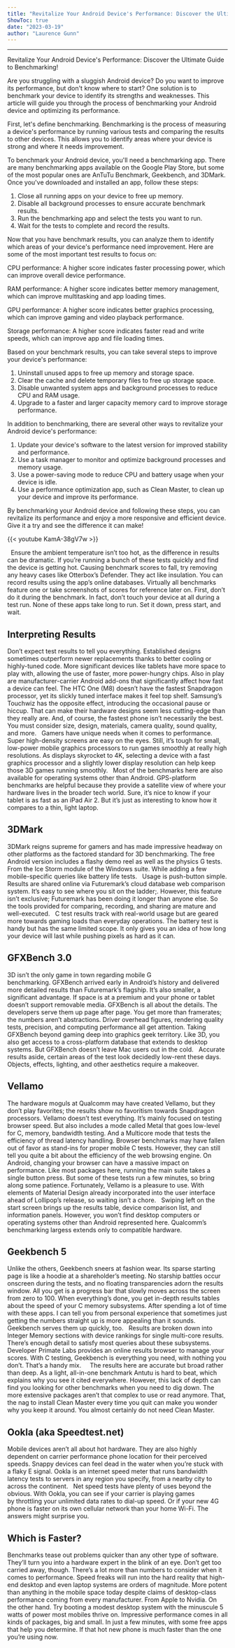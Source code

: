 ```yaml
---
title: "Revitalize Your Android Device's Performance: Discover the Ultimate Guide to Benchmarking!"
ShowToc: true 
date: "2023-03-19"
author: "Laurence Gunn"
---
```

*****
Revitalize Your Android Device's Performance: Discover the Ultimate Guide to Benchmarking!

Are you struggling with a sluggish Android device? Do you want to improve its performance, but don't know where to start? One solution is to benchmark your device to identify its strengths and weaknesses. This article will guide you through the process of benchmarking your Android device and optimizing its performance.

First, let's define benchmarking. Benchmarking is the process of measuring a device's performance by running various tests and comparing the results to other devices. This allows you to identify areas where your device is strong and where it needs improvement.

To benchmark your Android device, you'll need a benchmarking app. There are many benchmarking apps available on the Google Play Store, but some of the most popular ones are AnTuTu Benchmark, Geekbench, and 3DMark. Once you've downloaded and installed an app, follow these steps:

1. Close all running apps on your device to free up memory.
2. Disable all background processes to ensure accurate benchmark results.
3. Run the benchmarking app and select the tests you want to run.
4. Wait for the tests to complete and record the results.

Now that you have benchmark results, you can analyze them to identify which areas of your device's performance need improvement. Here are some of the most important test results to focus on:

CPU performance: A higher score indicates faster processing power, which can improve overall device performance.

RAM performance: A higher score indicates better memory management, which can improve multitasking and app loading times.

GPU performance: A higher score indicates better graphics processing, which can improve gaming and video playback performance.

Storage performance: A higher score indicates faster read and write speeds, which can improve app and file loading times.

Based on your benchmark results, you can take several steps to improve your device's performance:

1. Uninstall unused apps to free up memory and storage space.
2. Clear the cache and delete temporary files to free up storage space.
3. Disable unwanted system apps and background processes to reduce CPU and RAM usage.
4. Upgrade to a faster and larger capacity memory card to improve storage performance.

In addition to benchmarking, there are several other ways to revitalize your Android device's performance:

1. Update your device's software to the latest version for improved stability and performance.
2. Use a task manager to monitor and optimize background processes and memory usage.
3. Use a power-saving mode to reduce CPU and battery usage when your device is idle.
4. Use a performance optimization app, such as Clean Master, to clean up your device and improve its performance.

By benchmarking your Android device and following these steps, you can revitalize its performance and enjoy a more responsive and efficient device. Give it a try and see the difference it can make!

{{< youtube KamA-38gV7w >}} 



 
Ensure the ambient temperature isn’t too hot, as the difference in results can be dramatic. If you’re running a bunch of these tests quickly and find the device is getting hot. Causing benchmark scores to fall, try removing any heavy cases like Otterbox’s Defender. They act like insulation. You can record results using the app’s online databases. Virtually all benchmarks feature one or take screenshots of scores for reference later on. First, don’t do it during the benchmark. In fact, don’t touch your device at all during a test run. None of these apps take long to run. Set it down, press start, and wait.

 
## Interpreting Results


Don’t expect test results to tell you everything. Established designs sometimes outperform newer replacements thanks to better cooling or highly-tuned code. More significant devices like tablets have more space to play with, allowing the use of faster, more power-hungry chips. Also in play are manufacturer-carrier Android add-ons that significantly affect how fast a device can feel. The HTC One (M8) doesn’t have the fastest Snapdragon processor, yet its slickly tuned interface makes it feel top shelf. Samsung’s Touchwiz has the opposite effect, introducing the occasional pause or hiccup. That can make their hardware designs seem less cutting-edge than they really are. And, of course, the fastest phone isn’t necessarily the best. You must consider size, design, materials, camera quality, sound quality, and more.
 
Gamers have unique needs when it comes to performance. Super high-density screens are easy on the eyes. Still, it’s tough for small, low-power mobile graphics processors to run games smoothly at really high resolutions. As displays skyrocket to 4K, selecting a device with a fast graphics processor and a slightly lower display resolution can help keep those 3D games running smoothly.
 
Most of the benchmarks here are also available for operating systems other than Android. GPS-platform benchmarks are helpful because they provide a satellite view of where your hardware lives in the broader tech world. Sure, it’s nice to know if your tablet is as fast as an iPad Air 2. But it’s just as interesting to know how it compares to a thin, light laptop.
 

 
## 3DMark


3DMark reigns supreme for gamers and has made impressive headway on other platforms as the factored standard for 3D benchmarking. The free Android version includes a flashy demo reel as well as the physics G tests. From the Ice Storm module of the Windows suite. While adding a few mobile-specific queries like battery life tests.
 
Usage is push-button simple. Results are shared online via Futuremark’s cloud database web comparison system. It’s easy to see where you sit on the ladder;. However, this feature isn’t exclusive; Futuremark has been doing it longer than anyone else. So the tools provided for comparing, recording, and sharing are mature and well-executed.
 
C test results track with real-world usage but are geared more towards gaming loads than everyday operations. The battery test is handy but has the same limited scope. It only gives you an idea of how long your device will last while pushing pixels as hard as it can.

 
## GFXBench 3.0


3D isn’t the only game in town regarding mobile G benchmarking. GFXBench arrived early in Android’s history and delivered more detailed results than Futuremark’s flagship. It’s also smaller, a significant advantage. If space is at a premium and your phone or tablet doesn’t support removable media. GFXBench is all about the details. The developers serve them up page after page. You get more than framerates; the numbers aren’t abstractions. Driver overhead figures, rendering quality tests, precision, and computing performance all get attention. Taking GFXBench beyond gaming deep into graphics geek territory. Like 3D, you also get access to a cross-platform database that extends to desktop systems. But GFXBench doesn’t leave Mac users out in the cold.
 
Accurate results aside, certain areas of the test look decidedly low-rent these days. Objects, effects, lighting, and other aesthetics require a makeover.

 
## Vellamo


The hardware moguls at Qualcomm may have created Vellamo, but they don’t play favorites; the results show no favoritism towards Snapdragon processors. Vellamo doesn’t test everything. It’s mainly focused on testing browser speed. But also includes a mode called Metal that goes low-level for C, memory, bandwidth testing. And a Multicore mode that tests the efficiency of thread latency handling.
Browser benchmarks may have fallen out of favor as stand-ins for proper mobile C tests. However, they can still tell you quite a bit about the efficiency of the web browsing engine. On Android, changing your browser can have a massive impact on performance. Like most packages here, running the main suite takes a single button press. But some of these tests run a few minutes, so bring along some patience. Fortunately, Vellamo is a pleasure to use. With elements of Material Design already incorporated into the user interface ahead of Lollipop’s release, so waiting isn’t a chore.
 
Swiping left on the start screen brings up the results table, device comparison list, and information panels. However, you won’t find desktop computers or operating systems other than Android represented here. Qualcomm’s benchmarking largess extends only to compatible hardware.

 
## Geekbench 5


Unlike the others, Geekbench sneers at fashion wear. Its sparse starting page is like a hoodie at a shareholder’s meeting. No starship battles occur onscreen during the tests, and no floating transparencies adorn the results window. All you get is a progress bar that slowly moves across the screen from zero to 100. When everything’s done, you get in-depth results tables about the speed of your C memory subsystems. After spending a lot of time with these apps. I can tell you from personal experience that sometimes just getting the numbers straight up is more appealing than it sounds. Geekbench serves them up quickly, too.
 
Results are broken down into Integer Memory sections with device rankings for single multi-core results. There’s enough detail to satisfy most queries about these subsystems. Developer Primate Labs provides an online results browser to manage your scores. With C testing, Geekbench is everything you need, with nothing you don’t. That’s a handy mix.
 
 
The results here are accurate but broad rather than deep. As a light, all-in-one benchmark Antutu is hard to beat, which explains why you see it cited everywhere. However, this lack of depth can find you looking for other benchmarks when you need to dig down. The more extensive packages aren’t that complex to use or read anymore. That, the nag to install Clean Master every time you quit can make you wonder why you keep it around. You almost certainly do not need Clean Master.

 
## Ookla (aka Speedtest.net)


Mobile devices aren’t all about hot hardware. They are also highly dependent on carrier performance phone location for their perceived speeds. Snappy devices can feel dead in the water when you’re stuck with a flaky E signal. Ookla is an internet speed meter that runs bandwidth latency tests to servers in any region you specify, from a nearby city to across the continent.
 
Net speed tests have plenty of uses beyond the obvious. With Ookla, you can see if your carrier is playing games by throttling your unlimited data rates to dial-up speed. Or if your new 4G phone is faster on its own cellular network than your home Wi-Fi. The answers might surprise you.
 

 
## Which is Faster?


Benchmarks tease out problems quicker than any other type of software. They’ll turn you into a hardware expert in the blink of an eye. Don’t get too carried away, though. There’s a lot more than numbers to consider when it comes to performance. Speed freaks will run into the hard reality that high-end desktop and even laptop systems are orders of magnitude. More potent than anything in the mobile space today despite claims of desktop-class performance coming from every manufacturer. From Apple to Nvidia. On the other hand. Try booting a modest desktop system with the minuscule 5 watts of power most mobiles thrive on. Impressive performance comes in all kinds of packages, big and small. In just a few minutes, with some free apps that help you determine. If that hot new phone is much faster than the one you’re using now.




